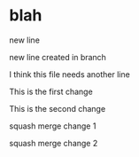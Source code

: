 # blah
 
new line

new line created in branch

I think this file needs another line

This is the first change

This is the second change

squash merge change 1

squash merge change 2